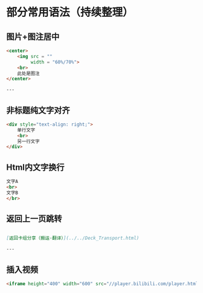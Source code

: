 # 部分常用语法（持续整理）

## 图片+图注居中
~~~html \\可在 src前使用 title="" ，鼠标放置浮现文字。宽度尺寸为建议。下方空行是格式原因
<center>
    <img src = ""
         width = "60%/70%">
    <br>
    此处是图注
</center>

---


~~~

## 非标题纯文字对齐
~~~html \\居中center，左对齐left
<div style="text-align: right;">
    单行文字
    <br>
    另一行文字
</div>
~~~

## Html内文字换行
~~~html \\</br>可以不写
文字A
<br>
文字B
</br>
~~~

## 返回上一页跳转
~~~markdown \\上下空行是格式原因，文字和链接自行修改。../../ 是返回上两级链接

[返回卡组分享（搬运·翻译）](../../Deck_Transport.html)

---

~~~

## 插入视频
~~~html \\尺寸和地址自行修改
<iframe height="400" width="600" src="//player.bilibili.com/player.html?aid=49775093&cid=87150521&page=1" scrolling="no" border="0" frameborder="no" framespacing="0" allowfullscreen="true"> </iframe>
~~~

## 
~~~

~~~